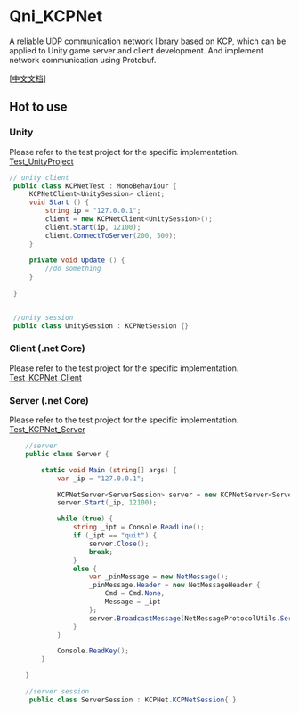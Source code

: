 # Qni_KCPNet
A reliable UDP communication network library based on KCP, which can be applied to Unity game server and client development. And implement network communication using Protobuf.

[[中文文档]](./README_CN.md)

## Hot to use

### Unity
Please refer to the test project for the specific implementation. [Test_UnityProject](./Test_UnityProject)

   ```cs
   // unity client
    public class KCPNetTest : MonoBehaviour {
        KCPNetClient<UnitySession> client;
        void Start () {
            string ip = "127.0.0.1";
            client = new KCPNetClient<UnitySession>();
            client.Start(ip, 12100);
            client.ConnectToServer(200, 500);
        }
        
        private void Update () {
            //do something
        }
         
    }


    //unity session
    public class UnitySession : KCPNetSession {}
   ```



### Client (.net Core)

Please refer to the test project for the specific implementation. [Test_KCPNet_Client](./Test_KCPNet_Client)


### Server (.net Core)
Please refer to the test project for the specific implementation. [Test_KCPNet_Server](./Test_KCPNet_Server)

```cs
    //server
    public class Server {

        static void Main (string[] args) {
            var _ip = "127.0.0.1";

            KCPNetServer<ServerSession> server = new KCPNetServer<ServerSession>();
            server.Start(_ip, 12100);

            while (true) {
                string _ipt = Console.ReadLine();
                if (_ipt == "quit") {
                    server.Close();
                    break;
                }
                else {
                    var _pinMessage = new NetMessage();
                    _pinMessage.Header = new NetMessageHeader {
                        Cmd = Cmd.None,
                        Message = _ipt
                    };
                    server.BroadcastMessage(NetMessageProtocolUtils.Serialize(_pinMessage));
                }
            }

            Console.ReadKey();
        }

    }

    //server session
     public class ServerSession : KCPNet.KCPNetSession{ }
```